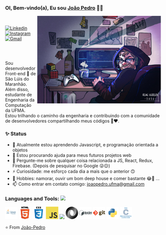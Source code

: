 ### OI, Bem-vindo(a), Eu sou [João Pedro](https://github.com/joaopedroalc) 👨‍💻
<img align="right" alt="img João Pedro" src="https://github.com/FernandoRoldan93/FernandoRoldan93/blob/master/cover_image.jpg"  min-width="400px" max-width="400px" width="400px" />

<br/>

[![Linkedin](https://img.shields.io/badge/-JoãoPedro-blue?style=flat&logo=Linkedin&logoColor=white)](https://www.linkedin.com/in/joaopedroalcn)
[![Instagram](https://img.shields.io/badge/-joaopedroalcn-c13584?style=flat&labelColor=c13584&logo=instagram&logoColor=white)](https://www.instagram.com/joaopedroalcn)
[![Gmail](https://img.shields.io/badge/-João_Pedro-c14438?style=flat&logo=Gmail&logoColor=white)](mailto:joaopedro.ufma@gmail.com)

<br/>
<br/>

<p>
Sou desenvolvedor Front-end 🚀 de São Lúis do Maranhão. Além disso, estudante de Engenharia da Computação da UFMA.
<br/>
Estou trilhando o caminho da engenharia e contribuindo com a comunidade de desenvolvedores compartilhando meus códigos 🤖❤️.
</p>
  
### ✨ Status

- 🌱 Atualmente estou aprendendo Javascript, e programação orientada a objetos
- 🤔 Estou procurando ajuda para meus futuros projetos web
- 💬 Pergunte-me sobre qualquer coisa relacionada a JS, React, Redux, Firebase. (Depois de pesquisar no Google 😜😌)
- ⚡️ Curiosidade: me esforço cada dia a mais que o anterior 🙃
- 🎿 Hobbies: namorar, ouvir um bom deep house e comer bastante 😂🤙 ...
- 📫 Como entrar em contato comigo: joaopedro.ufma@gmail.com

 ### Languages and Tools: <img src="https://media.giphy.com/media/WUlplcMpOCEmTGBtBW/giphy.gif" width="30">
<p>
 <!-- icons -->
<code><a href = "https://www.java.com/en/"><img height="40" src="https://raw.githubusercontent.com/github/explore/80688e429a7d4ef2fca1e82350fe8e3517d3494d/topics/java/java.png" alt="Java"></a></code>
<code><a href = "https://developer.mozilla.org/en-US/docs/Web/Guide/HTML/HTML5"><img height="40" src="https://raw.githubusercontent.com/github/explore/80688e429a7d4ef2fca1e82350fe8e3517d3494d/topics/html/html.png"></a></code>
<code><a href = "https://developer.mozilla.org/en-US/docs/Archive/CSS3"><img height="40" src="https://raw.githubusercontent.com/github/explore/80688e429a7d4ef2fca1e82350fe8e3517d3494d/topics/css/css.png"></a></code>
<code><a href = "https://developer.mozilla.org/en-US/docs/Web/JavaScript"><img height="40" src="https://raw.githubusercontent.com/github/explore/80688e429a7d4ef2fca1e82350fe8e3517d3494d/topics/javascript/javascript.png"></a></code>
<code><a href = "https://code.visualstudio.com/"><img height="40" src="https://upload.wikimedia.org/wikipedia/commons/thumb/9/9a/Visual_Studio_Code_1.35_icon.svg/1200px-Visual_Studio_Code_1.35_icon.svg.png"></a></code>
<code><a href = "https://www.json.org/json-en.html"><img height="40" src="https://raw.githubusercontent.com/github/explore/80688e429a7d4ef2fca1e82350fe8e3517d3494d/topics/json/json.png"></a></code>
<code><a href = "https://www.gnu.org/software/bash/"><img height="40" src="https://raw.githubusercontent.com/github/explore/80688e429a7d4ef2fca1e82350fe8e3517d3494d/topics/bash/bash.png"></a></code>
<code><a href = "https://git-scm.com/"><img height="40" src="https://raw.githubusercontent.com/github/explore/80688e429a7d4ef2fca1e82350fe8e3517d3494d/topics/git/git.png"></a></code>
<code><a href = "https://www.python.org/"><img height="40" src="https://raw.githubusercontent.com/github/explore/80688e429a7d4ef2fca1e82350fe8e3517d3494d/topics/python/python.png"></a></code>
<code><img height="40" src="https://raw.githubusercontent.com/github/explore/80688e429a7d4ef2fca1e82350fe8e3517d3494d/topics/c/c.png" alt="C Language"></code>

</p>


⭐️ From [João-Pedro](https://github.com/joaopedroalc)

